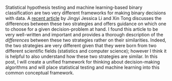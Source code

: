 
Statistical hypothesis testing and machine learning-based binary classification are two very different frameworks for making binary decisions with data. A [recent article](https://www.sciencedirect.com/science/article/pii/S2666389920301562) by Jingyi Jessica Li and Xin Tong discusses the differences between these two strategies and offers guidance on which one to choose for a given decision-problem at hand.  I found this article to be very well-written and important and provides a thorough description of the *differences* between these two strategies rather on their similarities. Indeed, the two strategies are very different given that they were born from two different scientific fields (statistics and computer science); however I think it is helpful to also understand how these two strategies are similar. In this post, I will create a unified framework for thinking about decision-making algorithms and will place statistical testing and machine learning into this common conceptual framework.


